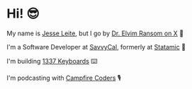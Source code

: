 # Hi! 😎

My name is [Jesse Leite](https://jesseleite.com), but I go by [Dr. Elvim Ransom on X](https://x.com/jesseleite85) 👋

I'm a Software Developer at [SavvyCal](https://savvycal.com), formerly at [Statamic](https://statamic.com) 🔧

I'm building [1337 Keyboards](https://1337keyboards.com) ⌨️

I'm podcasting with [Campfire Coders](https://campfirecoders.com) 🎙️
